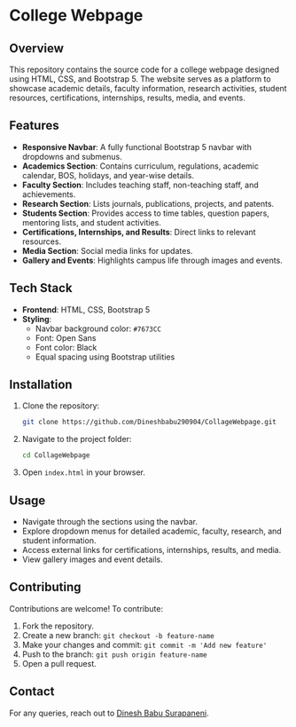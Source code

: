 # College Webpage

## Overview
This repository contains the source code for a college webpage designed using HTML, CSS, and Bootstrap 5. The website serves as a platform to showcase academic details, faculty information, research activities, student resources, certifications, internships, results, media, and events.

## Features
- **Responsive Navbar**: A fully functional Bootstrap 5 navbar with dropdowns and submenus.
- **Academics Section**: Contains curriculum, regulations, academic calendar, BOS, holidays, and year-wise details.
- **Faculty Section**: Includes teaching staff, non-teaching staff, and achievements.
- **Research Section**: Lists journals, publications, projects, and patents.
- **Students Section**: Provides access to time tables, question papers, mentoring lists, and student activities.
- **Certifications, Internships, and Results**: Direct links to relevant resources.
- **Media Section**: Social media links for updates.
- **Gallery and Events**: Highlights campus life through images and events.

## Tech Stack
- **Frontend**: HTML, CSS, Bootstrap 5
- **Styling**:
  - Navbar background color: `#7673CC`
  - Font: Open Sans
  - Font color: Black
  - Equal spacing using Bootstrap utilities

## Installation
1. Clone the repository:
   ```sh
   git clone https://github.com/Dineshbabu290904/CollageWebpage.git
   ```
2. Navigate to the project folder:
   ```sh
   cd CollageWebpage
   ```
3. Open `index.html` in your browser.

## Usage
- Navigate through the sections using the navbar.
- Explore dropdown menus for detailed academic, faculty, research, and student information.
- Access external links for certifications, internships, results, and media.
- View gallery images and event details.

## Contributing
Contributions are welcome! To contribute:
1. Fork the repository.
2. Create a new branch: `git checkout -b feature-name`
3. Make your changes and commit: `git commit -m 'Add new feature'`
4. Push to the branch: `git push origin feature-name`
5. Open a pull request.

## Contact
For any queries, reach out to [Dinesh Babu Surapaneni](https://github.com/Dineshbabu290904).
